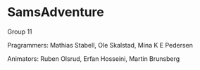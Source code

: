 # SamsAdventure

Group 11

Pragrammers:
Mathias Stabell, 
Ole Skalstad, 
Mina K E Pedersen

Animators:
Ruben Olsrud, 
Erfan Hosseini, 
Martin Brunsberg
